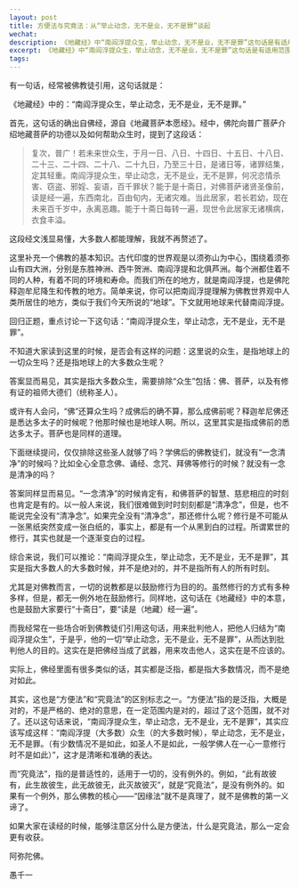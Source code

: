 ```yaml
---
layout: post
title: 方便法与究竟法：从“举止动念，无不是业，无不是罪”谈起
wechat: 
description: 《地藏经》中“南阎浮提众生，举止动念，无不是业，无不是罪”这句话是有适用范围，并不是完全绝对的，而是指大多数人的大多数时候。读经的时候要注意区分什么是有适用范围的方便法，什么是普适性的究竟法。
excerpt: 《地藏经》中“南阎浮提众生，举止动念，无不是业，无不是罪”这句话是有适用范围，并不是完全绝对的，而是指大多数人的大多数时候。读经的时候要注意区分什么是有适用范围的方便法，什么是普适性的究竟法。
tags:
---
```


有一句话，经常被佛教徒引用，这句话就是：

《地藏经》中的：“南阎浮提众生，举止动念，无不是业，无不是罪。”

首先，这句话的确出自佛经，源自《地藏菩萨本愿经》。经中，佛陀向普广菩萨介绍地藏菩萨的功德以及如何帮助众生时，提到了这段话：

> 复次，普广！若未来世众生，于月一日、八日、十四日、十五日、十八日、二十三、二十四、二十八、二十九日，乃至三十日，是诸日等，诸罪结集，定其轻重。南阎浮提众生，举止动念，无不是业，无不是罪，何况恣情杀害、窃盗、邪婬、妄语，百千罪状？能于是十斋日，对佛菩萨诸贤圣像前，读是经一遍，东西南北，百由旬内，无诸灾难。当此居家，若长若幼，现在未来百千岁中，永离恶趣。能于十斋日每转一遍，现世令此居家无诸横病，衣食丰溢。

这段经文浅显易懂，大多数人都能理解，我就不再赘述了。

这里补充一个佛教的基本知识。古代印度的世界观是以须弥山为中心，围绕着须弥山有四大洲，分别是东胜神洲、西牛贺洲、南阎浮提和北俱芦洲。每个洲都住着不同的人种，有着不同的环境和寿命。而我们所在的地方，就是南阎浮提，也是佛陀释迦牟尼降生和传教的地方。简单来说，你可以把南阎浮提理解为佛教世界观中人类所居住的地方，类似于我们今天所说的“地球”。下文就用地球来代替南阎浮提。

回归正题，重点讨论一下这句话：“南阎浮提众生，举止动念，无不是业，无不是罪”。

不知道大家读到这里的时候，是否会有这样的问题：这里说的众生，是指地球上的一切众生吗？还是指地球上的大多数众生呢？

答案显而易见，其实是指大多数众生，需要排除“众生”包括：佛、菩萨，以及有修有证的祖师大德们（统称圣人）。

或许有人会问，“佛”还算众生吗？成佛后的确不算，那么成佛前呢？释迦牟尼佛还是悉达多太子的时候呢？他那时候也是地球人啊。所以，这里其实是指成佛前的悉达多太子。菩萨也是同样的道理。

下面继续提问，仅仅排除这些圣人就够了吗？学佛后的佛教徒们，就没有“一念清净”的时候吗？比如全心全意念佛、诵经、念咒、拜佛等修行的时候？就没有一念是清净的吗？

答案同样显而易见。“一念清净”的时候肯定有，和佛菩萨的智慧、慈悲相应的时刻也肯定是有的。以一般人来说，我们很难做到时时刻刻都是“清净念”，但是，也不能说完全没有“清净念”。如果完全没有“清净念”，那还修什么呢？修行是不可能从一张黑纸突然变成一张白纸的，事实上，都是有一个从黑到白的过程。所谓累世的修行，其实也就是一个逐渐变白的过程。

综合来说，我们可以推论：“南阎浮提众生，举止动念，无不是业，无不是罪”，其实是指大多数人的大多数时候，并不是绝对的，并不是指所有人的所有时刻。

尤其是对佛教而言，一切的说教都是以鼓励修行为目的的。虽然修行的方式有多种多样，但是，都无一例外地在鼓励修行。同样地，这句话在《地藏经》中的本意，也是鼓励大家要行“十斋日”，要“读是（地藏）经一遍”。

而我经常在一些场合听到佛教徒们引用这句话，用来批判他人，把他人归结为“南阎浮提众生”，于是乎，他的一切“举止动念，无不是业，无不是罪”，从而达到批判他人的目的。这实在是把佛经当成了武器，用来攻击他人，这实在是不应该的。

实际上，佛经里面有很多类似的话，其实都是泛指，都是指大多数情况，而不是绝对如此。

其实，这也是“方便法”和“究竟法”的区别标志之一。“方便法”指的是泛指，大概是对的，不是严格的、绝对的意思，在一定范围内是对的，超过了这个范围，就不对了。还以这句话来说，“南阎浮提众生，举止动念，无不是业，无不是罪”，其实应该写成这样：“南阎浮提（大多数）众生（的大多数时候），举止动念，无不是业，无不是罪。（有少数情况不是如此，如圣人不是如此，一般学佛人在一心一意修行时不是如此）”，这才是清晰和准确的表达。

而“究竟法”，指的是普适性的，适用于一切的，没有例外的。例如，“此有故彼有，此生故彼生，此无故彼无，此灭故彼灭”，就是“究竟法”，是没有例外的。如果有一个例外，那么佛教的核心——“因缘法”就不是真理了，就不是佛教的第一义谛了。

如果大家在读经的时候，能够注意区分什么是方便法，什么是究竟法，那么一定会更有收获。


阿弥陀佛。

愚千一